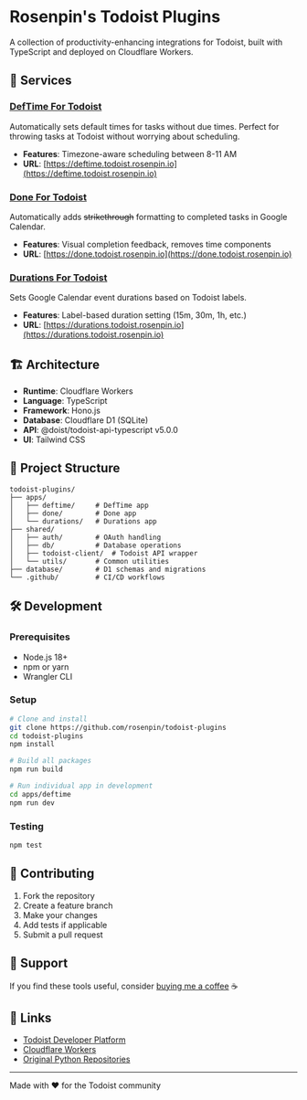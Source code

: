 # Rosenpin's Todoist Plugins

A collection of productivity-enhancing integrations for Todoist, built with TypeScript and deployed on Cloudflare Workers.

## 🚀 Services

### [DefTime For Todoist](./apps/deftime/)

Automatically sets default times for tasks without due times. Perfect for throwing tasks at Todoist without worrying about scheduling.

- **Features**: Timezone-aware scheduling between 8-11 AM
- **URL**: [https://deftime.todoist.rosenpin.io](https://deftime.todoist.rosenpin.io)

### [Done For Todoist](./apps/done/)

Automatically adds ~~strikethrough~~ formatting to completed tasks in Google Calendar.

- **Features**: Visual completion feedback, removes time components
- **URL**: [https://done.todoist.rosenpin.io](https://done.todoist.rosenpin.io)

### [Durations For Todoist](./apps/durations/)

Sets Google Calendar event durations based on Todoist labels.

- **Features**: Label-based duration setting (15m, 30m, 1h, etc.)
- **URL**: [https://durations.todoist.rosenpin.io](https://durations.todoist.rosenpin.io)

## 🏗️ Architecture

- **Runtime**: Cloudflare Workers
- **Language**: TypeScript
- **Framework**: Hono.js
- **Database**: Cloudflare D1 (SQLite)
- **API**: @doist/todoist-api-typescript v5.0.0
- **UI**: Tailwind CSS

## 📁 Project Structure

```
todoist-plugins/
├── apps/
│   ├── deftime/     # DefTime app
│   ├── done/        # Done app
│   └── durations/   # Durations app
├── shared/
│   ├── auth/        # OAuth handling
│   ├── db/          # Database operations
│   ├── todoist-client/  # Todoist API wrapper
│   └── utils/       # Common utilities
├── database/        # D1 schemas and migrations
└── .github/         # CI/CD workflows
```

## 🛠️ Development

### Prerequisites

- Node.js 18+
- npm or yarn
- Wrangler CLI

### Setup

```bash
# Clone and install
git clone https://github.com/rosenpin/todoist-plugins
cd todoist-plugins
npm install

# Build all packages
npm run build

# Run individual app in development
cd apps/deftime
npm run dev
```

### Testing

```bash
npm test
```

## 🤝 Contributing

1. Fork the repository
2. Create a feature branch
3. Make your changes
4. Add tests if applicable
5. Submit a pull request

## 💝 Support

If you find these tools useful, consider [buying me a coffee](https://www.paypal.com/cgi-bin/webscr?cmd=_s-xclick&hosted_button_id=PES85MB98DNEG) ☕

## 🔗 Links

- [Todoist Developer Platform](https://developer.todoist.com/)
- [Cloudflare Workers](https://workers.cloudflare.com/)
- [Original Python Repositories](https://github.com/rosenpin?tab=repositories&q=todoist)

---

Made with ❤️ for the Todoist community
